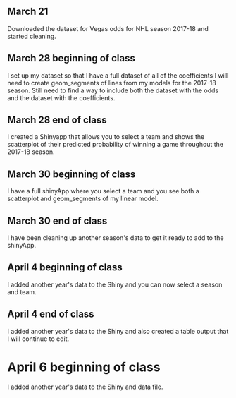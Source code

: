 ## March 21

  Downloaded the dataset for Vegas odds for NHL season 2017-18 and started cleaning.
  
## March 28 beginning of class

  I set up my dataset so that I have a full dataset of all of the coefficients I will need to create geom_segments of lines from my models for the 2017-18 season. Still need to find a way to include both the dataset with the odds and the dataset with the coefficients.
  
## March 28 end of class

  I created a Shinyapp that allows you to select a team and shows the scatterplot of their predicted probability of winning a game throughout the 2017-18 season. 
  
## March 30 beginning of class

  I have a full shinyApp where you select a team and you see both a scatterplot and geom_segments of my linear model.
  
## March 30 end of class

  I have been cleaning up another season's data to get it ready to add to the shinyApp.
  
## April 4 beginning of class

  I added another year's data to the Shiny and you can now select a season and team.
  
## April 4 end of class

  I added another year's data to the Shiny and also created a table output that I will continue to edit.
  
# April 6 beginning of class

  I added another year's data to the Shiny and data file.
  

  
  
